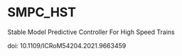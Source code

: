 # SMPC_HST
Stable Model Predictive Controller For High Speed Trains

doi: 10.1109/ICRoM54204.2021.9663459
